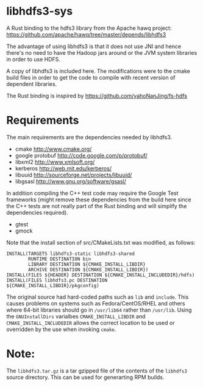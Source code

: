 # libhdfs3-sys

A Rust binding to the hdfs3 library from the Apache hawq project: https://github.com/apache/hawq/tree/master/depends/libhdfs3

The advantage of using libhdfs3 is that it does not use JNI and hence there's no need to have the Hadoop jars around
or the JVM system libraries in order to use HDFS.

A copy of libhdfs3 is included here. The modifications were to the cmake build files in order to get the code to compile
with recent version of dependent libraries.

The Rust binding is inspired by https://github.com/yahoNanJing/fs-hdfs

# Requirements

The main requirements are the dependencies needed by libhdfs3.
* cmake                           http://www.cmake.org/
* google protobuf                 http://code.google.com/p/protobuf/
* libxml2                         http://www.xmlsoft.org/
* kerberos                        http://web.mit.edu/kerberos/
* libuuid                         http://sourceforge.net/projects/libuuid/
* libgsasl                        http://www.gnu.org/software/gsasl/

In addition compiling the C++ test code may require the Google Test frameworks (might remove these dependencies from 
the build here since the C++ tests are not really part of the Rust binding and will simplify the dependencies required).

* gtest 
* gmock

Note that the install section of src/CMakeLists.txt was modified, as follows:

```
INSTALL(TARGETS libhdfs3-static libhdfs3-shared
        RUNTIME DESTINATION bin
        LIBRARY DESTINATION ${CMAKE_INSTALL_LIBDIR}
        ARCHIVE DESTINATION ${CMAKE_INSTALL_LIBDIR})
INSTALL(FILES ${HEADER} DESTINATION ${CMAKE_INSTALL_INCLUDEDIR}/hdfs)
INSTALL(FILES libhdfs3.pc DESTINATION ${CMAKE_INSTALL_LIBDIR}/pkgconfig)
```

The original source had hard-coded paths such as `lib` and `include`.  This causes problems on systems such 
as Fedora/CentOS/RHEL and others where 64-bit libraries should go in `/usr/lib64` rather than `/usr/lib`. 
Using the `GNUInstallDirs` varialbes `CMAKE_INSTALL_LIBDIR` and `CMAKE_INSTALL_INCLUDEDIR` allows the correct
location to be used or overridden by the use when invoking `cmake`. 

# Note:
The `libhdfs3.tar.gz` is a tar gzipped file of the contents of the `libhdfs3` source directory.  This can be used
for generarting RPM builds.
